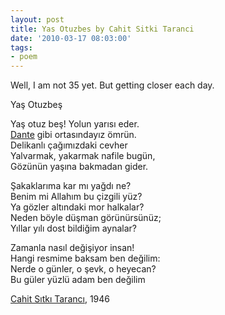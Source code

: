 ```yaml
---
layout: post
title: Yas Otuzbes by Cahit Sitki Taranci
date: '2010-03-17 08:03:00'
tags:
- poem
---
```


Well, I am not 35 yet. But getting closer each day.

Yaş Otuzbeş

Yaş otuz beş! Yolun yarısı eder.  
[Dante](https://en.wikipedia.org/wiki/Dante_Alighieri) gibi ortasındayız ömrün.  
Delikanlı çağımızdaki cevher  
Yalvarmak, yakarmak nafile bugün,  
Gözünün yaşına bakmadan gider.

Şakaklarıma kar mı yağdı ne?  
Benim mi Allahım bu çizgili yüz?  
Ya gözler altındaki mor halkalar?  
Neden böyle düşman görünürsünüz;  
Yıllar yılı dost bildiğim aynalar?

Zamanla nasıl değişiyor insan!  
Hangi resmime baksam ben değilim:  
Nerde o günler, o şevk, o heyecan?  
Bu güler yüzlü adam ben değilim

[Cahit Sıtkı Tarancı](https://en.wikipedia.org/wiki/Cahit_Sıtkı_Tarancı), 1946

